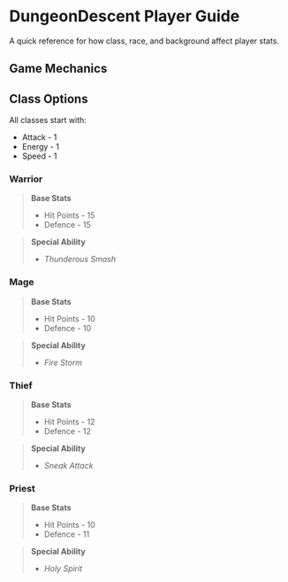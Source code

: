 # DungeonDescent Player Guide

A quick reference for how class, race, and background affect player stats.

## Game Mechanics


## Class Options
  All classes start with:
  - Attack - 1
  - Energy - 1
  - Speed - 1

### Warrior
> **Base Stats**
>  - Hit Points - 15
>  - Defence - 15

> **Special Ability**
> - *Thunderous Smash*


### Mage
> **Base Stats**
>  - Hit Points - 10
>  - Defence - 10

> **Special Ability**
> - *Fire Storm*

### Thief
> **Base Stats**
>  - Hit Points - 12
>  - Defence - 12

> **Special Ability**
> - *Sneak Attack*

### Priest
> **Base Stats**
> - Hit Points - 10
> - Defence - 11

> **Special Ability**
> - *Holy Spirit* 